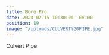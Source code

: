 ```yaml
---
title: Bore Pro
date: 2024-02-15 10:30:00 -06:00
position: 19
image: "/uploads/CULVERT%20PIPE.jpg"
---
```


Culvert Pipe